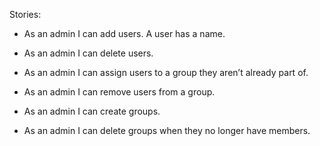 Stories:

- As an admin I can add users. A user has a name.

- As an admin I can delete users.

- As an admin I can assign users to a group they aren’t already part of.

- As an admin I can remove users from a group.

- As an admin I can create groups.

- As an admin I can delete groups when they no longer have members.